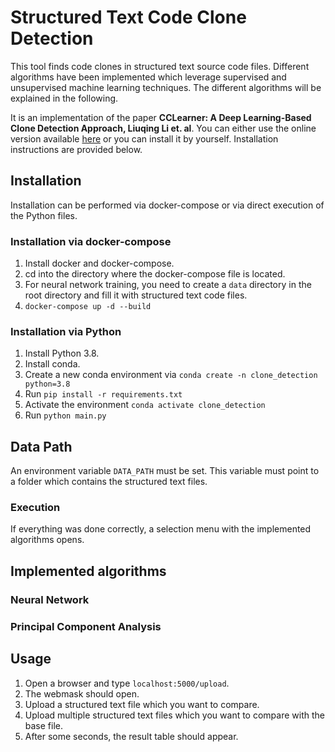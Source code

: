 # Structured Text Code Clone Detection
This tool finds code clones in structured text source code files. Different algorithms have been implemented which leverage supervised and unsupervised machine learning techniques. The different algorithms will be explained in the following.

It is an implementation of the paper **CCLearner: A Deep Learning-Based Clone
Detection Approach, Liuqing Li et. al**.
You can either use the online version available [here](https://internal.xemedo.com/code-compare/) or you can install it by yourself. Installation instructions are provided below.

## Installation
Installation can be performed via docker-compose or via direct execution of the Python files.

### Installation via docker-compose
1. Install docker and docker-compose.
2. cd into the directory where the docker-compose file is located.
3. For neural network training, you need to create a `data` directory in the root directory and fill it with structured text code files.
4. `docker-compose up -d --build`

### Installation via Python
1. Install Python 3.8.
2. Install conda.
3. Create a new conda environment via `conda create -n clone_detection python=3.8`
4. Run `pip install -r requirements.txt`
5. Activate the environment `conda activate clone_detection`
6. Run `python main.py`

## Data Path
An environment variable `DATA_PATH` must be set. This variable must point to a folder which contains the structured text files.

### Execution
If everything was done correctly, a selection menu with the implemented algorithms opens.

## Implemented algorithms

### Neural Network

### Principal Component Analysis

### 


## Usage
1. Open a browser and type `localhost:5000/upload`.
2. The webmask should open.
3. Upload a structured text file which you want to compare.
4. Upload multiple structured text files which you want to compare with the base file.
5. After some seconds, the result table should appear.
